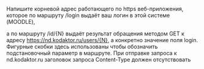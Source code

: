 Напишите корневой адрес работающего по https веб-приложения, 
которое по маршруту /login выдаёт ваш логин в этой системе (MOODLE), 

а по маршруту /id/{N} выдаёт результат обращения методом GET к адресу https://nd.kodaktor.ru/users/{N},
а конкретно значение поля login. Фигурные скобки здесь использованы чтобы обозначить подстановочный параметр в маршруте. При отправке запроса к nd.kodaktor.ru заголовок запроса Content-Type должен отсутствовать
